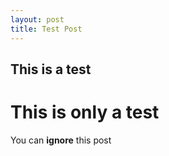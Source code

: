 ```yaml
---
layout: post
title: Test Post
---
```


## This is a test

# This is only a test

You can **ignore** this post